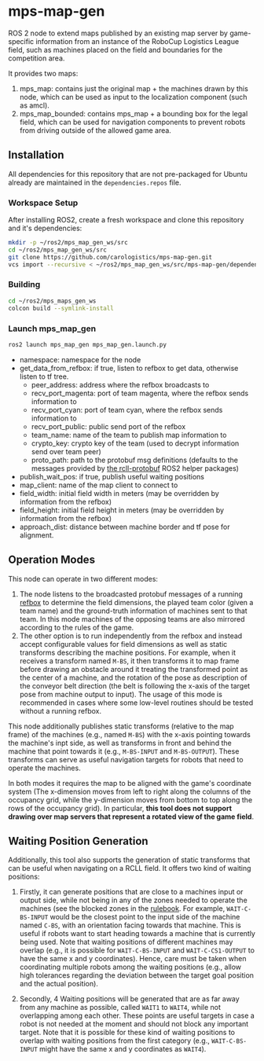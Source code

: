 # mps-map-gen
ROS 2 node to extend maps published by an existing map server by game-specific information from an instance of the RoboCup Logistics League field, such as machines placed on the field and boundaries for the competition area.

It provides two maps:
1) mps_map: contains just the original map + the machines drawn by this node, which can be used as input to the localization component (such as amcl).
2) mps_map_bounded: contains mps_map + a bounding box for the legal field, which can be used for navigation components to prevent robots from driving outside of the allowed game area.

## Installation

All dependencies for this repository that are not pre-packaged for Ubuntu already are maintained in the `dependencies.repos` file.

### Workspace Setup

After installing ROS2, create a fresh workspace and clone this repository and it's dependencies:
```bash
mkdir -p ~/ros2/mps_map_gen_ws/src
cd ~/ros2/mps_map_gen_ws/src
git clone https://github.com/carologistics/mps-map-gen.git
vcs import --recursive < ~/ros2/mps_map_gen_ws/src/mps-map-gen/dependencies.repos
```

### Building

```bash
cd ~/ros2/mps_maps_gen_ws
colcon build --symlink-install
```

### Launch mps_map_gen

```bash
ros2 launch mps_map_gen mps_map_gen.launch.py
```

- namespace: namespace for the node
- get_data_from_refbox: if true, listen to refbox to get data, otherwise listen to tf tree.
  - peer_address: address where the refbox broadcasts to
  - recv_port_magenta: port of team magenta, where the refbox sends information to
  - recv_port_cyan: port of team cyan, where the refbox sends information to
  - recv_port_public: public send port of the refbox
  - team_name: name of the team to publish map information to
  - crypto_key: crypto key of the team (used to decrypt information send over team peer)
  - proto_path: path to the protobuf msg definitions (defaults to the messages provided by [the rcll-protobuf](https://github.com/carologistics/rcll-protobuf) ROS2 helper packages)
- publish_wait_pos: if true, publish useful waiting positions
- map_client: name of the map client to connect to
- field_width: initial field width in meters (may be overridden by information from the refbox)
- field_height: initial field height in meters (may be overridden by information from the refbox)
- approach_dist: distance between machine border and tf pose for alignment.

## Operation Modes
This node can operate in two different modes:
1) The node listens to the broadcasted protobuf messages of a running [refbox](https://github.com/robocup-logistics/rcll-refbox) to determine the field dimensions, the played team color (given a team name) and the ground-truth information of machines sent to that team.
In this mode machines of the opposing teams are also mirrored according to the rules of the game.
2) The other option is to run independently from the refbox and instead accept configurable values for field dimensions as well as static transforms describing the machine positions.
For example, when it receives a transform named `M-BS`, it then transforms it to map frame before drawing an obstacle around it treating the transformed point as the center of a machine, and the rotation of the pose as description of the conveyor belt direction (the belt is following the x-axis of the target pose from machine output to input). The usage of this mode is recommended in cases where some low-level routines should be tested without a running refbox.

This node additionally publishes static transforms (relative to the map frame) of the machines (e.g., named `M-BS`) with the x-axis pointing towards the machine's inpt side, as well as transforms in front and behind the machine that point towards it (e.g., `M-BS-INPUT` and `M-BS-OUTPUT`).
These transforms can serve as useful navigation targets for robots that need to operate the machines.

In both modes it requires the map to be aligned with the game's coordinate system (The x-dimension moves from left to right along the columns of the occupancy grid, while the y-dimension moves from bottom to top along the rows of the occupancy grid).
In particular, **this tool does not support drawing over map servers that represent a rotated view of the game field**.

## Waiting Position Generation
Additionally, this tool also supports the generation of static transforms that can be useful when navigating on a RCLL field.
It offers two kind of waiting positions:
1) Firstly, it can generate positions that are close to a machines input or output side, while not being in any of the zones needed to operate the machines (see the blocked zones in the [rulebook](https://github.com/robocup-logistics/rcll-rulebook).
For example, `WAIT-C-BS-INPUT` would be the closest point to the input side of the machine named `C-BS`, with an orientation facing towards that machine.
This is useful if robots want to start heading towards a machine that is currently being used. Note that waiting positions of different machines may overlap (e.g., it is possible for `WAIT-C-BS-INPUT` and `WAIT-C-CS1-OUTPUT` to have the same x and y coordinates).
Hence, care must be taken when coordinating multiple robots among the waiting positions (e.g., allow high tolerances regarding the deviation between the target goal position and the actual position).

2) Secondly, 4 Waiting positions will be generated that are as far away from any machine as possible, called `WAIT1` to `WAIT4`, while not overlapping among each other. These points are useful targets in case a robot is not needed at the moment and should not block any important target.
Note that it is possible for these kind of waiting positions to overlap with waiting positions from the first category (e.g., `WAIT-C-BS-INPUT` might have the same x and y coordinates as `WAIT4`).
